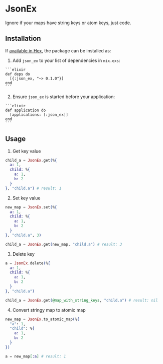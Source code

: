 # JsonEx

Ignore if your maps have string keys or atom keys, just code.

## Installation

If [available in Hex](https://hex.pm/docs/publish), the package can be installed as:

  1. Add `json_ex` to your list of dependencies in `mix.exs`:

    ```elixir
    def deps do
      [{:json_ex, "~> 0.1.0"}]
    end
    ```

  2. Ensure `json_ex` is started before your application:

    ```elixir
    def application do
      [applications: [:json_ex]]
    end
    ```

## Usage

1. Get key value

```elixir
child_a = JsonEx.get(%{
  a: 1,
  child: %{
    a: 1,
    b: 2
  }
}, "child.a") # result: 1
```
    
2. Set key value
  
```elixir
new_map = JsonEx.set(%{
  a: 1,
  child: %{
    a: 1,
    b: 2
  }
}, "child.a", 3)

child_a = JsonEx.get(new_map, "child.a") # result: 3
```
  
3. Delete key
  
```elixir
a = JsonEx.delete(%{
  a: 1,
  child: %{
    a: 1,
    b: 2
  }
}, "child.a")

child_a = JsonEx.get(@map_with_string_keys, "child.a") # result: nil
```
  
4. Convert stringy map to atomic map
  
```elixir
new_map = JsonEx.to_atomic_map(%{
  "a": 1,
  "child": %{
    a: 1,
    b: 2
  }
})

a = new_map[:a] # result: 1
```
